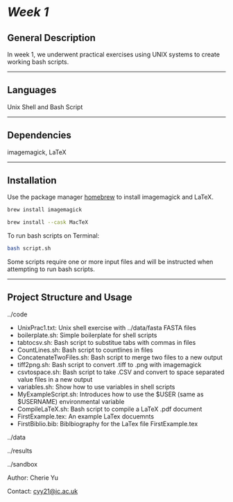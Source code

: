 # *Week 1*


## General Description

In week 1, we underwent practical exercises using UNIX systems to create working bash scripts.

***

## Languages
Unix Shell and Bash Script

***
## Dependencies
imagemagick, LaTeX

***
## Installation

Use the package manager [homebrew](https://brew.sh/) to install imagemagick and LaTeX.

```bash
brew install imagemagick
```

```bash
brew install --cask MacTeX 
```

To run bash scripts on Terminal:

```bash
bash script.sh
```

Some scripts require one or more input files and will be instructed when attempting to run bash scripts. 

***
## Project Structure and Usage

../code

   - UnixPrac1.txt: Unix shell exercise with ../data/fasta FASTA files
   - boilerplate.sh: Simple boilerplate for shell scripts 
   - tabtocsv.sh: Bash script to substitue tabs with commas in files
   - CountLines.sh: Bash script to countlines in files
   - ConcatenateTwoFiles.sh: Bash script to merge two files to a new output
   - tiff2png.sh: Bash script to convert .tiff to .png with imagemagick
   - csvtospace.sh: Bash script to take .CSV and convert to space separated value files in a new output 
   - variables.sh: Show how to use variables in shell scripts
   - MyExampleScript.sh: Introduces how to use the $USER (same as $USERNAME) environmental variable
   - CompileLaTeX.sh: Bash script to compile a LaTeX .pdf document 
   - FirstExample.tex: An example LaTex docuemnts 
   - FirstBiblio.bib: Biblbiography for the LaTex file FirstExample.tex

../data

../results

../sandbox

Author: Cherie Yu

Contact: cyy21@ic.ac.uk
